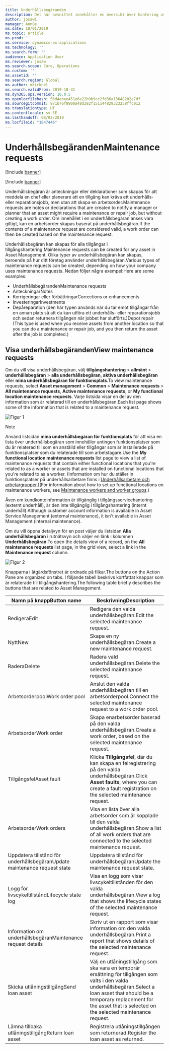 ```yaml
---
title: Underhållsbegäranden
description: Det här avsnittet innehåller en översikt över hantering av underhållsbegäran i tillgångshantering.
author: josaw1
manager: AnnBe
ms.date: 10/01/2019
ms.topic: article
ms.prod: ''
ms.service: dynamics-ax-applications
ms.technology: ''
ms.search.form: ''
audience: Application User
ms.reviewer: josaw
ms.search.scope: Core, Operations
ms.custom: ''
ms.assetid: ''
ms.search.region: Global
ms.author: mkirknel
ms.search.validFrom: 2019-10-31
ms.dyn365.ops.version: 10.0.5
ms.openlocfilehash: 56d4abee451e6e22b9b9cc2fd36a13648202e7df
ms.sourcegitcommit: 871b76f8808a48d282f151144829323258ffc912
ms.translationtype: HT
ms.contentlocale: sv-SE
ms.lasthandoff: 08/02/2019
ms.locfileid: "1847446"
---
```

# <a name="maintenance-requests"></a><span data-ttu-id="7a625-103">Underhållsbegäranden</span><span class="sxs-lookup"><span data-stu-id="7a625-103">Maintenance requests</span></span>

[!include [banner](../../includes/banner.md)]

[!include [banner](../../includes/preview-banner.md)]

<span data-ttu-id="7a625-104">Underhållsbegäran är anteckningar eller deklarationer som skapas för att meddela en chef eller planerare att en tillgång kan kräva ett underhålls- eller reparationsjobb, men utan att skapa en arbetsorder.</span><span class="sxs-lookup"><span data-stu-id="7a625-104">Maintenance requests are notes or declarations that are created to notify a manager or planner that an asset might require a maintenance or repair job, but without creating a work order.</span></span> <span data-ttu-id="7a625-105">Om innehållet i en underhållsbegäran anses vara giltigt, kan en arbetsorder skapas baserat på underhållsbegäran.</span><span class="sxs-lookup"><span data-stu-id="7a625-105">If the contents of a maintenance request are considered valid, a work order can then be created based on the maintenance request.</span></span>

<span data-ttu-id="7a625-106">Underhållsbegäran kan skapas för alla tillgångar i tillgångshantering.</span><span class="sxs-lookup"><span data-stu-id="7a625-106">Maintenance requests can be created for any asset in Asset Management.</span></span> <span data-ttu-id="7a625-107">Olika typer av underhållsbegäran kan skapas, beroende på hur ditt företag använder underhållsbegäran.</span><span class="sxs-lookup"><span data-stu-id="7a625-107">Various types of maintenance requests can be created, depending on how your company uses maintenance requests.</span></span> <span data-ttu-id="7a625-108">Nedan följer några exempel:</span><span class="sxs-lookup"><span data-stu-id="7a625-108">Here are some examples:</span></span>

- <span data-ttu-id="7a625-109">Underhållsbegäranden</span><span class="sxs-lookup"><span data-stu-id="7a625-109">Maintenance requests</span></span>
- <span data-ttu-id="7a625-110">Anteckningar</span><span class="sxs-lookup"><span data-stu-id="7a625-110">Notes</span></span>
- <span data-ttu-id="7a625-111">Korrigeringar eller förbättringar</span><span class="sxs-lookup"><span data-stu-id="7a625-111">Corrections or enhancements</span></span>
- <span data-ttu-id="7a625-112">Investeringar</span><span class="sxs-lookup"><span data-stu-id="7a625-112">Investments</span></span>
- <span data-ttu-id="7a625-113">Depåreparation (den här typen används när du tar emot tillgångar från en annan plats så att du kan utföra ett underhålls- eller reparationsjobb och sedan returnera tillgången när jobbet har slutförts.)</span><span class="sxs-lookup"><span data-stu-id="7a625-113">Depot repair (This type is used when you receive assets from another location so that you can do a maintenance or repair job, and you then return the asset after the job is completed.)</span></span>

## <a name="view-maintenance-requests"></a><span data-ttu-id="7a625-114">Visa underhållsbegäranden</span><span class="sxs-lookup"><span data-stu-id="7a625-114">View maintenance requests</span></span>

<span data-ttu-id="7a625-115">Om du vill visa underhållsbegäran, välj **tillgångshantering** \> **allmänt** \> **underhållsbegäran** \> **alla underhållsbegäran**, **aktiva underhållsbegäran** eller **mina underhållsbegäran för funktionsplats**.</span><span class="sxs-lookup"><span data-stu-id="7a625-115">To view maintenance requests, select **Asset management** \> **Common** \> **Maintenance requests** \> **All maintenance requests**, **Active maintenance requests**, or **My functional location maintenance requests**.</span></span> <span data-ttu-id="7a625-116">Varje listsida visar en del av den information som är relaterad till en underhållsbegäran.</span><span class="sxs-lookup"><span data-stu-id="7a625-116">Each list page shows some of the information that is related to a maintenance request.</span></span>

![Figur 1](media/01-manage-maintenance-requests.png)

> [!NOTE]
> <span data-ttu-id="7a625-118">Använd listsidan **mina underhållsbegäran för funktionsplats** för att visa en lista över underhållsbegäran som innehåller antingen funktionsplatser som du är relaterad till som en anställd eller tillgångar som är installerade på funktionsplatser som du relaterade till som arbetstagare.</span><span class="sxs-lookup"><span data-stu-id="7a625-118">Use the **My functional location maintenance requests** list page to view a list of maintenance requests that contain either functional locations that you're related to as a worker or assets that are installed on functional locations that you're related to as a worker.</span></span> <span data-ttu-id="7a625-119">(Information om hur du ställer in funktionsplatser på underhållsarbetare finns i [Underhållsarbetare och arbetargrupper](../setup-for-objects/workers-and-worker-groups.md).)</span><span class="sxs-lookup"><span data-stu-id="7a625-119">(For information about how to set up functional locations on maintenance workers, see [Maintenance workers and worker groups](../setup-for-objects/workers-and-worker-groups.md).)</span></span>
> 
> <span data-ttu-id="7a625-120">Även om kundkontoinformation är tillgänglig i tillgångsservicehantering (externt underhåll), är den inte tillgänglig i tillgångshantering (internt underhåll).</span><span class="sxs-lookup"><span data-stu-id="7a625-120">Although customer account information is available in Asset Service Management (external maintenance), it isn't available in Asset Management (internal maintenance).</span></span>

<span data-ttu-id="7a625-121">Om du vill öppna detaljvyn för en post väljer du listsidan **Alla underhållsbegäran** i rutnätsvyn och väljer en länk i kolumnen **Underhållsbegäran**.</span><span class="sxs-lookup"><span data-stu-id="7a625-121">To open the details view of a record, on the **All maintenance requests** list page, in the grid view, select a link in the **Maintenance request** column.</span></span>

![Figur 2](media/02-manage-maintenance-requests.png)

<span data-ttu-id="7a625-123">Knapparna i åtgärdsfönstret är ordnade på flikar.</span><span class="sxs-lookup"><span data-stu-id="7a625-123">The buttons on the Action Pane are organized on tabs.</span></span> <span data-ttu-id="7a625-124">I följande tabell beskrivs kortfattat knappar som är relaterade till tillgångshantering.</span><span class="sxs-lookup"><span data-stu-id="7a625-124">The following table briefly describes the buttons that are related to Asset Management.</span></span>

| <span data-ttu-id="7a625-125">Namn på knapp</span><span class="sxs-lookup"><span data-stu-id="7a625-125">Button name</span></span>                      | <span data-ttu-id="7a625-126">Beskrivning</span><span class="sxs-lookup"><span data-stu-id="7a625-126">Description</span></span> |
|----------------------------------|-------------|
| <span data-ttu-id="7a625-127">Redigera</span><span class="sxs-lookup"><span data-stu-id="7a625-127">Edit</span></span>                             | <span data-ttu-id="7a625-128">Redigera den valda underhållsbegäran.</span><span class="sxs-lookup"><span data-stu-id="7a625-128">Edit the selected maintenance request.</span></span> |
| <span data-ttu-id="7a625-129">Nytt</span><span class="sxs-lookup"><span data-stu-id="7a625-129">New</span></span>                              | <span data-ttu-id="7a625-130">Skapa en ny underhållsbegäran.</span><span class="sxs-lookup"><span data-stu-id="7a625-130">Create a new maintenance request.</span></span> |
| <span data-ttu-id="7a625-131">Radera</span><span class="sxs-lookup"><span data-stu-id="7a625-131">Delete</span></span>                           | <span data-ttu-id="7a625-132">Radera vald underhållsbegäran.</span><span class="sxs-lookup"><span data-stu-id="7a625-132">Delete the selected maintenance request.</span></span> |
| <span data-ttu-id="7a625-133">Arbetsorderpool</span><span class="sxs-lookup"><span data-stu-id="7a625-133">Work order pool</span></span>                  | <span data-ttu-id="7a625-134">Anslut den valda underhållsbegäran till en arbetsorderpool.</span><span class="sxs-lookup"><span data-stu-id="7a625-134">Connect the selected maintenance request to a work order pool.</span></span> |
| <span data-ttu-id="7a625-135">Arbetsorder</span><span class="sxs-lookup"><span data-stu-id="7a625-135">Work order</span></span>                       | <span data-ttu-id="7a625-136">Skapa enarbetsorder baserad på den valda underhållsbegäran.</span><span class="sxs-lookup"><span data-stu-id="7a625-136">Create a work order, based on the selected maintenance request.</span></span> |
| <span data-ttu-id="7a625-137">Tillgångsfel</span><span class="sxs-lookup"><span data-stu-id="7a625-137">Asset fault</span></span>                      | <span data-ttu-id="7a625-138">Klicka **Tillgångsfel**, där du kan skapa en felregistrering på den valda underhållsbegäran.</span><span class="sxs-lookup"><span data-stu-id="7a625-138">Click **Asset faults**, where you can create a fault registration on the selected maintenance request.</span></span> |
| <span data-ttu-id="7a625-139">Arbetsorder</span><span class="sxs-lookup"><span data-stu-id="7a625-139">Work orders</span></span>                      | <span data-ttu-id="7a625-140">Visa en lista över alla arbetsorder som är kopplade till den valda underhållsbegäran.</span><span class="sxs-lookup"><span data-stu-id="7a625-140">Show a list of all work orders that are connected to the selected maintenance request.</span></span> |
| <span data-ttu-id="7a625-141">Uppdatera tillstånd för underhållsbegäran</span><span class="sxs-lookup"><span data-stu-id="7a625-141">Update maintenance request state</span></span> | <span data-ttu-id="7a625-142">Uppdatera tillstånd för underhållsbegäran</span><span class="sxs-lookup"><span data-stu-id="7a625-142">Update the maintenance request state.</span></span> |
| <span data-ttu-id="7a625-143">Logg för livscykeltillstånd</span><span class="sxs-lookup"><span data-stu-id="7a625-143">Lifecycle state log</span></span>              | <span data-ttu-id="7a625-144">Visa en logg som visar livscykeltillstånden för den valda underhållsbegäran.</span><span class="sxs-lookup"><span data-stu-id="7a625-144">View a log that shows the lifecycle states of the selected maintenance request.</span></span> |
| <span data-ttu-id="7a625-145">Information om underhållsbegäran</span><span class="sxs-lookup"><span data-stu-id="7a625-145">Maintenance request details</span></span>      | <span data-ttu-id="7a625-146">Skriv ut en rapport som visar information om den valda underhållsbegäran.</span><span class="sxs-lookup"><span data-stu-id="7a625-146">Print a report that shows details of the selected maintenance request.</span></span> |
| <span data-ttu-id="7a625-147">Skicka utlåningstillgång</span><span class="sxs-lookup"><span data-stu-id="7a625-147">Send loan asset</span></span>                  | <span data-ttu-id="7a625-148">Välj en utlåningstillgång som ska vara en temporär ersättning för tillgången som valts i den valda underhållsbegäran.</span><span class="sxs-lookup"><span data-stu-id="7a625-148">Select a loan asset that should be a temporary replacement for the asset that is selected on the selected maintenance request.</span></span> |
| <span data-ttu-id="7a625-149">Lämna tillbaka utlåningstillgång</span><span class="sxs-lookup"><span data-stu-id="7a625-149">Return loan asset</span></span>                | <span data-ttu-id="7a625-150">Registrera utlåningstillgången som returnerad.</span><span class="sxs-lookup"><span data-stu-id="7a625-150">Register the loan asset as returned.</span></span> |

